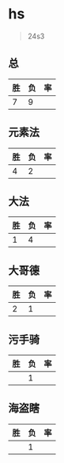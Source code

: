 # hs

> 24s3

## 总
|胜|负|率|
|-|-|-|
|7|9||

## 元素法
|胜|负|率|
|-|-|-|
|4|2||

## 大法
|胜|负|率|
|-|-|-|
|1|4||

## 大哥德
|胜|负|率|
|-|-|-|
|2|1||

## 污手骑
|胜|负|率|
|-|-|-|
||1||

## 海盗瞎
|胜|负|率|
|-|-|-|
||1||
